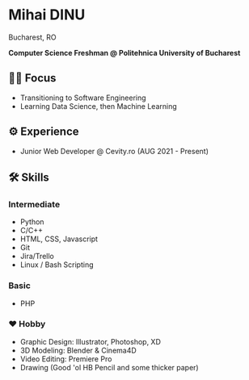 # Mihai DINU
Bucharest, RO

**Computer Science Freshman @ Politehnica University of Bucharest**

## 👨‍🔬 Focus
- Transitioning to Software Engineering
- Learning Data Science, then Machine Learning

## ⚙️ Experience
- Junior Web Developer @ Cevity.ro (AUG 2021 - Present)

## 🛠️ Skills
### Intermediate
- Python
- C/C++
- HTML, CSS, Javascript
- Git
- Jira/Trello
- Linux / Bash Scripting

### Basic
- PHP

### ❤️ Hobby
- Graphic Design: Illustrator, Photoshop, XD
- 3D Modeling: Blender & Cinema4D
- Video Editing: Premiere Pro
- Drawing (Good 'ol HB Pencil and some thicker paper)
